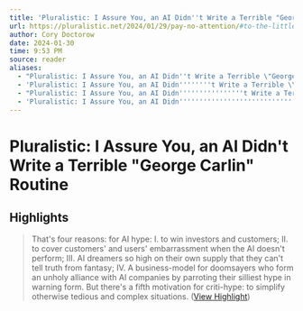 ```yaml
---
title: 'Pluralistic: I Assure You, an AI Didn''t Write a Terrible "George Carlin" Routine'
url: https://pluralistic.net/2024/01/29/pay-no-attention/#to-the-little-man-behind-the-curtain
author: Cory Doctorow
date: 2024-01-30
time: 9:53 PM
source: reader
aliases:
  - "Pluralistic: I Assure You, an AI Didn''t Write a Terrible \"George Carlin\" Routine"
  - 'Pluralistic: I Assure You, an AI Didn''''''''t Write a Terrible \\\"George Carlin\\\" Routine'
  - "Pluralistic: I Assure You, an AI Didn''''''''''''''''t Write a Terrible \\\\\\\\\\\\\\\"George Carlin\\\\\\\\\\\\\\\" Routine"
  - 'Pluralistic: I Assure You, an AI Didn''''''''''''''''''''''''''''''''''''''''''''''''''''''''''''''''t Write a Terrible \\\\\\\\\\\\\\\\\\\\\\\\\\\\\\\"George Carlin\\\\\\\\\\\\\\\\\\\\\\\\\\\\\\\" Routine'
---
```

# Pluralistic: I Assure You, an AI Didn't Write a Terrible "George Carlin" Routine

## Highlights
> That's four reasons: for AI hype:
> I. to win investors and customers;
> II. to cover customers' and users' embarrassment when the AI doesn't perform;
> III. AI dreamers so high on their own supply that they can't tell truth from fantasy;
> IV. A business-model for doomsayers who form an unholy alliance with AI companies by parroting their silliest hype in warning form.
> But there's a fifth motivation for criti-hype: to simplify otherwise tedious and complex situations. ([View Highlight](https://read.readwise.io/read/01hnawk1vxdf379q06t1te1wya))